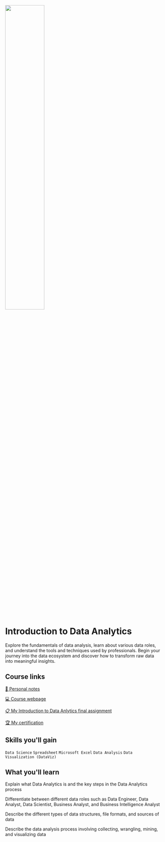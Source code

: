 <img src="https://upload.wikimedia.org/wikipedia/commons/thumb/5/51/IBM_logo.svg/2560px-IBM_logo.svg.png" width="50%" height="50%">

# Introduction to Data Analytics

Explore the fundamentals of data analysis, learn about various data roles, and understand the tools and techniques used by professionals. Begin your journey into the data ecosystem and discover how to transform raw data into meaningful insights.

## Course links

[:notebook: Personal notes](https://pradierh.notion.site/Introduction-to-Data-Analytics-9ac150039f6b4e1cb0c235da3d27fc12?pvs=4 "Visit my notes!")

[:computer: Course webpage](https://www.coursera.org/learn/introduction-to-data-analytics?specialization=ibm-data-analyst "Visit coursera course!")

[:clipboard: My Introduction to Data Anlytics final assignment](./Final%20Assignment%3A%20Data%20Scientist%20Role%20Play.md)

[:trophy: My certification](./certification.pdf)

## Skills you'll gain
`Data Science` `Spreadsheet` `Microsoft Excel` `Data Analysis` `Data Visualization (DataViz)`

## What you'll learn
Explain what Data Analytics is and the key steps in the Data Analytics process

Differentiate between different data roles such as Data Engineer, Data Analyst, Data Scientist, Business Analyst, and Business Intelligence Analyst

Describe the different types of data structures, file formats, and sources of data

Describe the data analysis process involving collecting, wrangling, mining, and visualizing data
